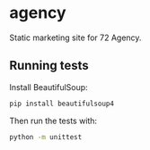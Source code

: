 # agency

Static marketing site for 72 Agency.
## Running tests

Install BeautifulSoup:

```bash
pip install beautifulsoup4
```

Then run the tests with:

```bash
python -m unittest
```
